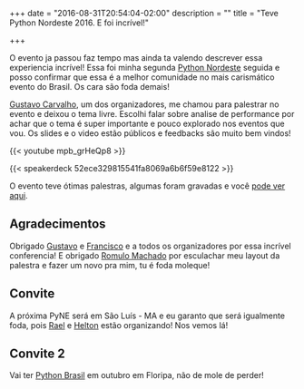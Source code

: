 +++
date = "2016-08-31T20:54:04-02:00"
description = ""
title = "Teve Python Nordeste 2016. E foi incrível!"

+++

O evento ja passou faz tempo mas ainda ta valendo descrever essa experiencia
incrível!  Essa foi minha segunda [Python Nordeste](http://2016.pythonnordeste.org/) seguida e posso confirmar que
essa é a melhor comunidade no mais carismático evento do Brasil. Os cara são
foda demais!

[Gustavo Carvalho](https://twitter.com/gt_salles), um dos organizadores, me
chamou para palestrar no evento e deixou o tema livre. Escolhi falar sobre
analise de performance por achar que o tema é super importante e pouco
explorado nos eventos que vou. Os slides e o video estão públicos e feedbacks
são muito bem vindos!

{{< youtube mpb_grHeQp8 >}}

{{< speakerdeck 52ece329815541fa8069a6b6f59e8122 >}}

O evento teve ótimas palestras, algumas foram gravadas e você [pode ver aqui](https://www.youtube.com/channel/UCEoNL-znrywHalaunyQrUBw).


## Agradecimentos

Obrigado [Gustavo](https://twitter.com/gt_salles) e [Francisco](https://twitter.com/__chicao__) e a todos os organizadores por essa incrível
conferencia!  E obrigado [Romulo Machado](https://twitter.com/oromulomachado) por esculachar meu layout da palestra e
fazer um novo pra mim, tu é foda moleque!

## Convite

A próxima PyNE será em São Luís - MA e eu garanto que será igualmente foda,
pois [Rael](https://twitter.com/raelmax) e [Helton](https://twitter.com/heltonalves99) estão organizando! Nos vemos lá!

## Convite 2

Vai ter [Python Brasil](2016.pythonbrasil.org.br) em outubro em Floripa, não de mole de perder!
